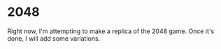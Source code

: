 # 2048
Right now, I'm attempting to make a replica of the 2048 game. Once it's done, I will add some variations.
